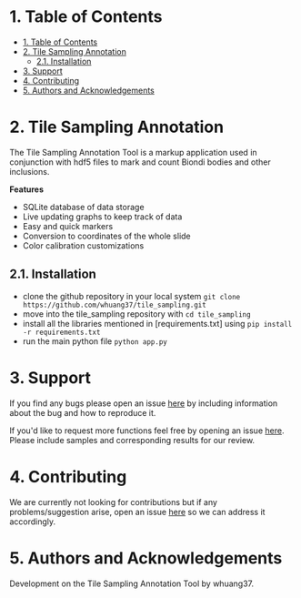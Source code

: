 # 1. Table of Contents
- [1. Table of Contents](#1-table-of-contents)
- [2. Tile Sampling Annotation](#2-tile-sampling-annotation)
  - [2.1. Installation](#21-installation)
- [3. Support](#3-support)
- [4. Contributing](#4-contributing)
- [5. Authors and Acknowledgements](#5-authors-and-acknowledgements)

# 2. Tile Sampling Annotation

The Tile Sampling Annotation Tool is a markup application used in conjunction with hdf5 files to mark and count Biondi bodies and other inclusions. 

**Features**
- SQLite database of data storage
- Live updating graphs to keep track of data
- Easy and quick markers
- Conversion to coordinates of the whole slide
- Color calibration customizations

## 2.1. Installation

- clone the github repository in your local system `git clone https://github.com/whuang37/tile_sampling.git`
- move into the tile_sampling repository with `cd tile_sampling`
- install all the libraries mentioned in [requirements.txt] using `pip install -r requirements.txt`
- run the main python file `python app.py`

# 3. Support

If you find any bugs please open an issue [here](https://github.com/whuang37/tile_sampling/issues/new) by including information about the bug and how to reproduce it.

If you'd like to request more functions feel free by opening an issue [here](https://github.com/whuang37/tile_sampling/issues/new). Please include samples and corresponding results for our review.

# 4. Contributing

We are currently not looking for contributions but if any problems/suggestion arise, open an issue [here](https://github.com/whuang37/tile_sampling/issues/new) so we can address it accordingly. 

# 5. Authors and Acknowledgements

Development on the Tile Sampling Annotation Tool by whuang37.